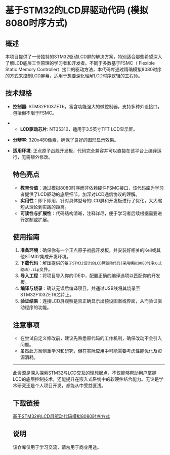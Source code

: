 # 基于STM32的LCD屏驱动代码 (模拟8080时序方式)

## 概述

本项目提供了一份独特的STM32驱动LCD屏的解决方案，特别适合那些希望深入了解LCD底层工作原理的学习者和开发者。不同于多数基于FSMC（ Flexible Static Memory Controller）接口的驱动方法，本代码库通过精确模拟8080时序的方式来控制LCD屏幕，适用于想要深化理解LCD时序逻辑的工程师。

## 技术规格

- **控制器**: STM32F103ZET6，富含功能强大的微控制器，支持多种外设接口，包括但不限于FSMC。
- - **LCD驱动芯片**: NT35310，适用于3.5英寸TFT LCD显示屏。
- **分辨率**: 320x480像素，确保了良好的图形显示效果。
- **适用环境**: 正点原子战舰开发板，代码完全兼容并可以直接在该平台上编译运行，无需额外修改。

  ## 特色亮点

  - **教育价值**：通过模拟8080时序而非依赖硬件FSMC接口，该代码库为学习者提供了LCD驱动的底层细节，加深对LCD通信协议的理解。
  - **实用性**：即下即用，针对具体型号的LCD屏和开发板进行了优化，大大缩短从理论到实践的距离。
  - **可读性与扩展性**：代码结构清晰，注释详尽，便于学习者后续根据需要进行定制或扩展。

  ## 使用指南

  1. **准备环境**：确保你有一个正点原子战舰开发板，并安装好相关的Keil或其他STM32集成开发环境。
  2. **下载代码**：解压提供的`基于STM32设计的LCD屏驱动代码(采用模拟8080时序方式驱动).zip`文件。
  3. **导入工程**：将项目导入你的IDE中，配置正确的编译选项以匹配你的开发板。
  4. **编译与烧录**：确认无误后编译项目，并通过USB线将其烧录至STM32F103ZET6芯片上。
  5. **验证结果**：连接LCD屏观察是否正确显示出预设图案或界面，从而验证驱动程序的功能。

  ## 注意事项

  - 在尝试自定义修改前，建议先熟悉原代码的工作机制，确保改动不会引入问题。
  - 虽然此方案侧重学习和研究，但在实际应用中可能需要考虑性能优化及资源消耗。

  ---

  此资源是深入探索STM32与LCD交互的理想起点，不仅能够帮助用户掌握LCD的底层控制技术，还能提升在嵌入式系统中的软硬件结合能力。无论是学术研究还是个人项目开发，都能从中受益匪浅。

  ## 下载链接
  [基于STM32的LCD屏驱动代码模拟8080时序方式](https://pan.quark.cn/s/c9a5e339b9b2)

  ## 说明

  该仓库仅用于学习交流，请勿用于商业用途。

